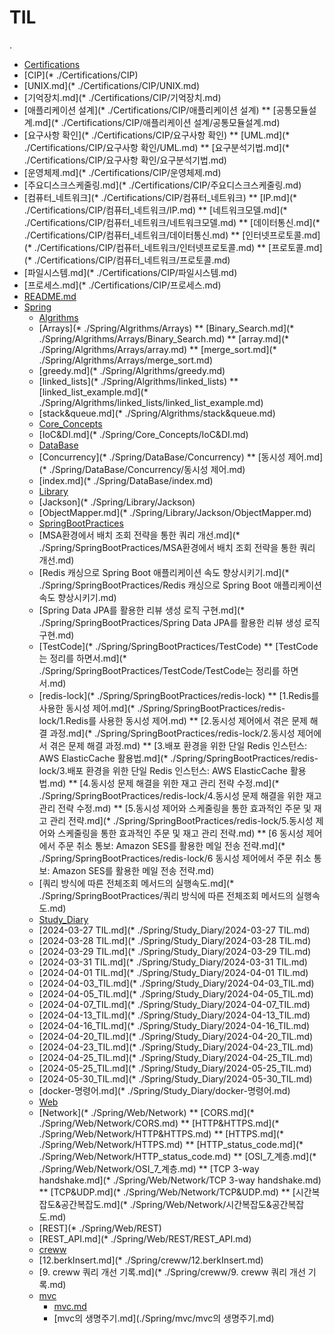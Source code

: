 # TIL
.
 * [Certifications](./Certifications)
* [CIP](* ./Certifications/CIP)
* [UNIX.md](* ./Certifications/CIP/UNIX.md)
* [기억장치.md](* ./Certifications/CIP/기억장치.md)
* [애플리케이션 설계](* ./Certifications/CIP/애플리케이션 설계)
** [공통모듈설계.md](* ./Certifications/CIP/애플리케이션 설계/공통모듈설계.md)
* [요구사항 확인](* ./Certifications/CIP/요구사항 확인)
** [UML.md](* ./Certifications/CIP/요구사항 확인/UML.md)
** [요구분석기법.md](* ./Certifications/CIP/요구사항 확인/요구분석기법.md)
* [운영체제.md](* ./Certifications/CIP/운영체제.md)
* [주요디스크스케줄링.md](* ./Certifications/CIP/주요디스크스케줄링.md)
* [컴퓨터_네트워크](* ./Certifications/CIP/컴퓨터_네트워크)
** [IP.md](* ./Certifications/CIP/컴퓨터_네트워크/IP.md)
** [네트워크모델.md](* ./Certifications/CIP/컴퓨터_네트워크/네트워크모델.md)
** [데이터통신.md](* ./Certifications/CIP/컴퓨터_네트워크/데이터통신.md)
** [인터넷프로토콜.md](* ./Certifications/CIP/컴퓨터_네트워크/인터넷프로토콜.md)
** [프로토콜.md](* ./Certifications/CIP/컴퓨터_네트워크/프로토콜.md)
* [파일시스템.md](* ./Certifications/CIP/파일시스템.md)
* [프로세스.md](* ./Certifications/CIP/프로세스.md)
 * [README.md](./README.md)
 * [Spring](./Spring)
     * [Algrithms](./Spring/Algrithms)
    * [Arrays](* ./Spring/Algrithms/Arrays)
    ** [Binary_Search.md](* ./Spring/Algrithms/Arrays/Binary_Search.md)
    ** [array.md](* ./Spring/Algrithms/Arrays/array.md)
    ** [merge_sort.md](* ./Spring/Algrithms/Arrays/merge_sort.md)
    * [greedy.md](* ./Spring/Algrithms/greedy.md)
    * [linked_lists](* ./Spring/Algrithms/linked_lists)
    ** [linked_list_example.md](* ./Spring/Algrithms/linked_lists/linked_list_example.md)
    * [stack&queue.md](* ./Spring/Algrithms/stack&queue.md)
     * [Core_Concepts](./Spring/Core_Concepts)
    * [IoC&DI.md](* ./Spring/Core_Concepts/IoC&DI.md)
     * [DataBase](./Spring/DataBase)
    * [Concurrency](* ./Spring/DataBase/Concurrency)
    ** [동시성 제어.md](* ./Spring/DataBase/Concurrency/동시성 제어.md)
    * [index.md](* ./Spring/DataBase/index.md)
     * [Library](./Spring/Library)
    * [Jackson](* ./Spring/Library/Jackson)
    * [ObjectMapper.md](* ./Spring/Library/Jackson/ObjectMapper.md)
     * [SpringBootPractices](./Spring/SpringBootPractices)
    * [MSA환경에서 배치 조회 전략을 통한 쿼리 개선.md](* ./Spring/SpringBootPractices/MSA환경에서 배치 조회 전략을 통한 쿼리 개선.md)
    * [Redis 캐싱으로 Spring Boot 애플리케이션 속도 향상시키기.md](* ./Spring/SpringBootPractices/Redis 캐싱으로 Spring Boot 애플리케이션 속도 향상시키기.md)
    * [Spring Data JPA를 활용한 리뷰 생성 로직 구현.md](* ./Spring/SpringBootPractices/Spring Data JPA를 활용한 리뷰 생성 로직 구현.md)
    * [TestCode](* ./Spring/SpringBootPractices/TestCode)
    ** [TestCode는 정리를 하면서.md](* ./Spring/SpringBootPractices/TestCode/TestCode는 정리를 하면서.md)
    * [redis-lock](* ./Spring/SpringBootPractices/redis-lock)
    ** [1.Redis를 사용한 동시성 제어.md](* ./Spring/SpringBootPractices/redis-lock/1.Redis를 사용한 동시성 제어.md)
    ** [2.동시성 제어에서 겪은 문제 해결 과정.md](* ./Spring/SpringBootPractices/redis-lock/2.동시성 제어에서 겪은 문제 해결 과정.md)
    ** [3.배포 환경을 위한 단일 Redis 인스턴스: AWS ElasticCache 활용법.md](* ./Spring/SpringBootPractices/redis-lock/3.배포 환경을 위한 단일 Redis 인스턴스: AWS ElasticCache 활용법.md)
    ** [4.동시성 문제 해결을 위한 재고 관리 전략 수정.md](* ./Spring/SpringBootPractices/redis-lock/4.동시성 문제 해결을 위한 재고 관리 전략 수정.md)
    ** [5.동시성 제어와 스케줄링을 통한 효과적인 주문 및 재고 관리 전략.md](* ./Spring/SpringBootPractices/redis-lock/5.동시성 제어와 스케줄링을 통한 효과적인 주문 및 재고 관리 전략.md)
    ** [6 동시성 제어에서 주문 취소 통보: Amazon SES를 활용한 메일 전송 전략.md](* ./Spring/SpringBootPractices/redis-lock/6 동시성 제어에서 주문 취소 통보: Amazon SES를 활용한 메일 전송 전략.md)
    * [쿼리 방식에 따른 전체조회 메서드의 실행속도.md](* ./Spring/SpringBootPractices/쿼리 방식에 따른 전체조회 메서드의 실행속도.md)
     * [Study_Diary](./Spring/Study_Diary)
    * [2024-03-27 TIL.md](* ./Spring/Study_Diary/2024-03-27 TIL.md)
    * [2024-03-28 TIL.md](* ./Spring/Study_Diary/2024-03-28 TIL.md)
    * [2024-03-29 TIL.md](* ./Spring/Study_Diary/2024-03-29 TIL.md)
    * [2024-03-31 TIL.md](* ./Spring/Study_Diary/2024-03-31 TIL.md)
    * [2024-04-01 TIL.md](* ./Spring/Study_Diary/2024-04-01 TIL.md)
    * [2024-04-03_TIL.md](* ./Spring/Study_Diary/2024-04-03_TIL.md)
    * [2024-04-05_TIL.md](* ./Spring/Study_Diary/2024-04-05_TIL.md)
    * [2024-04-07_TIL.md](* ./Spring/Study_Diary/2024-04-07_TIL.md)
    * [2024-04-13_TIL.md](* ./Spring/Study_Diary/2024-04-13_TIL.md)
    * [2024-04-16_TIL.md](* ./Spring/Study_Diary/2024-04-16_TIL.md)
    * [2024-04-20_TIL.md](* ./Spring/Study_Diary/2024-04-20_TIL.md)
    * [2024-04-23_TIL.md](* ./Spring/Study_Diary/2024-04-23_TIL.md)
    * [2024-04-25_TIL.md](* ./Spring/Study_Diary/2024-04-25_TIL.md)
    * [2024-05-25_TIL.md](* ./Spring/Study_Diary/2024-05-25_TIL.md)
    * [2024-05-30_TIL.md](* ./Spring/Study_Diary/2024-05-30_TIL.md)
    * [docker-명령어.md](* ./Spring/Study_Diary/docker-명령어.md)
     * [Web](./Spring/Web)
    * [Network](* ./Spring/Web/Network)
    ** [CORS.md](* ./Spring/Web/Network/CORS.md)
    ** [HTTP&HTTPS.md](* ./Spring/Web/Network/HTTP&HTTPS.md)
    ** [HTTPS.md](* ./Spring/Web/Network/HTTPS.md)
    ** [HTTP_status_code.md](* ./Spring/Web/Network/HTTP_status_code.md)
    ** [OSI_7_계층.md](* ./Spring/Web/Network/OSI_7_계층.md)
    ** [TCP 3-way handshake.md](* ./Spring/Web/Network/TCP 3-way handshake.md)
    ** [TCP&UDP.md](* ./Spring/Web/Network/TCP&UDP.md)
    ** [시간복잡도&공간복잡도.md](* ./Spring/Web/Network/시간복잡도&공간복잡도.md)
    * [REST](* ./Spring/Web/REST)
    * [REST_API.md](* ./Spring/Web/REST/REST_API.md)
     * [creww](./Spring/creww)
    * [12.berkInsert.md](* ./Spring/creww/12.berkInsert.md)
    * [9. creww 쿼리 개선 기록.md](* ./Spring/creww/9. creww 쿼리 개선 기록.md)
     * [mvc](./Spring/mvc)
         * [mvc.md](./Spring/mvc/mvc.md)
         * [mvc의 생명주기.md](./Spring/mvc/mvc의 생명주기.md)
